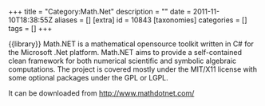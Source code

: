 +++
title = "Category:Math.Net"
description = ""
date = 2011-11-10T18:38:55Z
aliases = []
[extra]
id = 10843
[taxonomies]
categories = []
tags = []
+++

{{library}}
Math.NET is a mathematical opensource toolkit written in C# for the Microsoft .Net platform. Math.NET aims to provide a self-contained clean framework for both numerical scientific and symbolic algebraic computations. The project is covered mostly under the MIT/X11 license with some optional packages under the GPL or LGPL.

It can be downloaded from http://www.mathdotnet.com/
